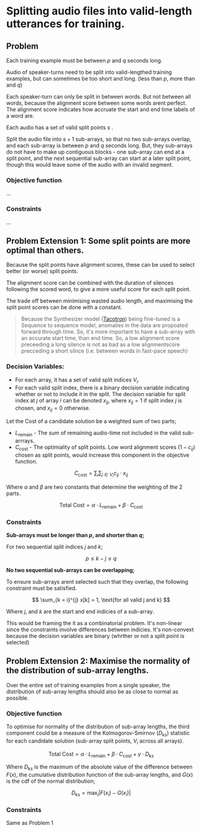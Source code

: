 # Splitting audio files into valid-length utterances for training.

## Problem

Each training example must be between $p$ and $q$ seconds long.

Audio of speaker-turns need to be split into valid-lengthed training examples, but can sometimes be too short and long. (less than $p$, more than and $q$)

Each speaker-turn can only be split in between words. But not between all words, because the alignment score between some words arent perfect. The alignment score indicates how accruate the start and end time labels of a word are.

Each audio has a set of valid split points $s$ .

Split the audio file into $s + 1$ sub-arrays, so that no two sub-arrays overlap, and each sub-array is between $p$ and $q$ seconds long. But, they sub-arrays do not have to make up contiguous blocks - one sub-array can end at a split point, and the next sequential sub-array can start at a later split point, though this would leave some of the audio with an invalid segment.


### Objective function

...

### Constraints

...

## Problem Extension 1: Some split points are more optimal than others.

Because the split points have alignment scores, these can be used to select better (or worse) split points.

The alignment score can be combined with the duration of silences following the scored word, to give a more useful score for each split point.

The trade off between minimising wasted audio length, and maximising the split point scores can be done with a constant.

> Because the Synthesizer model ([Tacotron](https://arxiv.org/pdf/1703.10135.pdf)) being fine-tuned is a Sequence to sequence model, anomalies in the data are propoated forward through time. So, it's more important to have a sub-array with an accurate start time, than end time. So, a low alignment score preceeding a long silence is not as bad as a low alignmentscore precceding a short silnce (i.e. between words in fast-pace speech)

### Decision Variables:

 * For each array, it has a set of valid split indices $V_i$.
 * For each valid split index, there is a binary decision variable indicating whether or not to include it in the split. The decision variable for split index at $j$ of array $i$ can be denoted $x_{ij}$, where $x_{ij} = 1$ if split index $j$ is chosen, and $x_{ij} = 0$ otherwise.

Let the Cost of a candidate solution be a weighted sum of two parts;
 * $L_{\text{remain}}$ - The sum of remaining audio-time not included in the valid sub-arrrays.
 * $C_{\text{cost}}$ - The optimiality of split points. Low word alignment scores ($1 - c_{ij}$) chosen as split points, would increase this component in the objective function.

$$
C_{\text{cost}} = \sum_{i} \sum_{j \in V_i} c_{ij} \cdot x_{ij}
$$

Where $\alpha$ and $\beta$ are two constants that determine the weighting of the 2 parts.

$$
\text{Total Cost} = \alpha \cdot L_{\text{remain}} + \beta \cdot C_{\text{cost}}
$$

### Constraints

**Sub-arrays must be longer than $p$, and shorter than $q$;**
<!-- $$ p \leq \sum_{j \in V_i} x_{ij} \leq q $$ -->
For two sequential split indices $j$ and $k$;

$$
p \leq k - j \leq q
$$

**No two sequential sub-arrays can be overlapping;**

To ensure sub-arrays arent selected such that they overlap, the following constraint must be satisfied.
<!-- $$
\sum_{j \in V_i} j \cdot x_{ij} + p \cdot (1 - x_{i,j-1}) \leq \sum_{j \in V_i} j \cdot x_{ij} + q \cdot (1 - x_{i,j-1})
$$ -->

$$
\sum_{k = i}^{j} x[k] = 1, \text{for all valid j and k}
$$

Where $j$, and $k$ are the start and end indicies of a sub-array.


This would be framing the it as a combinatorial problem. It's non-linear since the constraints involve differences between indicies. It's non-convext because the decision variables are binary (whrther or not a split point is selected)

## Problem Extension 2: Maximise the normality of the distribution of sub-array lengths.

Over the entire set of training examples from a single speaker, the distribution of sub-array lengths should also be as close to normal as possible.


### Objective function

To optimise for normality of the distribution of sub-array lengths, the third component could be a measure of the Kolmogorov-Smirnov ($D_{\text{ks}}$) statistic for each candidate solution (sub-array split points, $V_i$ across all arrays).


$$
\text{Total Cost} = \alpha \cdot L_{\text{remain}} + \beta \cdot C_{\text{cost}} + \gamma \cdot D_{\text{ks}}
$$

Where $D_{\text{ks}}$ is the maximum of the absolute value of the difference between $F(x)$, the cumulative distribution function of the sub-array lengths, and $G(x)$ is the cdf of the normal distribution;

$$
D_{\text{ks}} = \max_{i} | F(x_i) - G(x_i) |
$$



### Constraints

Same as Problem 1
